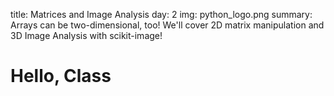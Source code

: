 title: Matrices and Image Analysis
day: 2
img: python_logo.png
summary: Arrays can be two-dimensional, too!  We'll cover 2D matrix manipulation and 3D Image Analysis with scikit-image!


# Hello, Class
